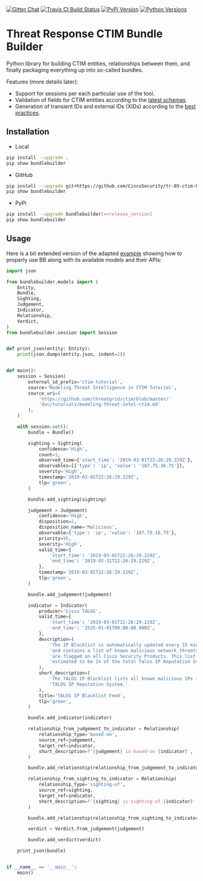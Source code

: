 [![Gitter Chat](https://img.shields.io/badge/gitter-join%20chat-brightgreen.svg)](https://gitter.im/CiscoSecurity/Threat-Response "Gitter Chat")
[![Travis CI Build Status](https://travis-ci.com/CiscoSecurity/tr-05-ctim-bundle-builder.svg?branch=develop)](https://travis-ci.com/CiscoSecurity/tr-05-ctim-bundle-builder)
[![PyPi Version](https://img.shields.io/pypi/v/bundlebuilder.svg)](https://pypi.python.org/pypi/bundlebuilder)
[![Python Versions](https://img.shields.io/pypi/pyversions/bundlebuilder.svg)](https://pypi.python.org/pypi/bundlebuilder)

# Threat Response CTIM Bundle Builder

Python library for building CTIM entities, relationships between them, and
finally packaging everything up into so-called bundles.

Features (more details later):
- Support for sessions per each particular use of the tool.
- Validation of fields for CTIM entities according to the
[latest schemas](https://github.com/threatgrid/ctim/tree/master/doc/structures).
- Generation of transient IDs and external IDs (XIDs) according to the
[best practices](https://github.com/threatgrid/ctim/blob/master/doc/tutorials/modeling-threat-intel-ctim.md#1113-best-practices-for-external-ids).

## Installation

* Local

```bash
pip install --upgrade .
pip show bundlebuilder
```

* GitHub

```bash
pip install --upgrade git+https://github.com/CiscoSecurity/tr-05-ctim-bundle-builder.git[@branch_name_or_release_version]
pip show bundlebuilder
```

* PyPi

```bash
pip install --upgrade bundlebuilder[==release_version]
pip show bundlebuilder
```

## Usage

Here is a bit extended version of the adapted
[example](https://github.com/threatgrid/ctim/blob/master/doc/tutorials/modeling-threat-intel-ctim.md#173-example-bundle)
showing how to properly use BB along with its available models and their APIs:

```python
import json

from bundlebuilder.models import (
    Entity,
    Bundle,
    Sighting,
    Judgement,
    Indicator,
    Relationship,
    Verdict,
)
from bundlebuilder.session import Session


def print_json(entity: Entity):
    print(json.dumps(entity.json, indent=2))


def main():
    session = Session(
        external_id_prefix='ctim-tutorial',
        source='Modeling Threat Intelligence in CTIM Tutorial',
        source_uri=(
            'https://github.com/threatgrid/ctim/blob/master/'
            'doc/tutorials/modeling-threat-intel-ctim.md'
        ),
    )

    with session.set():
        bundle = Bundle()

        sighting = Sighting(
            confidence='High',
            count=1,
            observed_time={'start_time': '2019-03-01T22:26:29.229Z'},
            observables=[{'type': 'ip', 'value': '187.75.16.75'}],
            severity='High',
            timestamp='2019-03-01T22:26:29.229Z',
            tlp='green',
        )

        bundle.add_sighting(sighting)

        judgement = Judgement(
            confidence='High',
            disposition=2,
            disposition_name='Malicious',
            observable={'type': 'ip', 'value': '187.75.16.75'},
            priority=95,
            severity='High',
            valid_time={
                'start_time': '2019-03-01T22:26:29.229Z',
                'end_time': '2019-03-31T22:26:29.229Z',
            },
            timestamp='2019-03-01T22:26:29.229Z',
            tlp='green',
        )

        bundle.add_judgement(judgement)

        indicator = Indicator(
            producer='Cisco TALOS',
            valid_time={
                'start_time': '2019-03-01T22:26:29.229Z',
                'end_time': '2525-01-01T00:00:00.000Z',
            },
            description=(
                'The IP Blacklist is automatically updated every 15 minutes '
                'and contains a list of known malicious network threats that '
                'are flagged on all Cisco Security Products. This list is '
                'estimated to be 1% of the total Talos IP Reputation System.'
            ),
            short_description=(
                'The TALOS IP Blacklist lists all known malicious IPs in the '
                'TALOS IP Reputation System.'
            ),
            title='TALOS IP Blacklist Feed',
            tlp='green',
        )

        bundle.add_indicator(indicator)

        relationship_from_judgement_to_indicator = Relationship(
            relationship_type='based-on',
            source_ref=judgement,
            target_ref=indicator,
            short_description=f'{judgement} is based-on {indicator}',
        )

        bundle.add_relationship(relationship_from_judgement_to_indicator)

        relationship_from_sighting_to_indicator = Relationship(
            relationship_type='sighting-of',
            source_ref=sighting,
            target_ref=indicator,
            short_description=f'{sighting} is sighting-of {indicator}',
        )

        bundle.add_relationship(relationship_from_sighting_to_indicator)

        verdict = Verdict.from_judgement(judgement)

        bundle.add_verdict(verdict)

    print_json(bundle)


if __name__ == '__main__':
    main()
```
